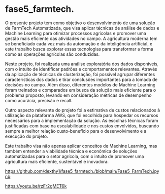 # fase5_farmtech.

O presente projeto tem como objetivo o desenvolvimento de uma solução de FarmTech Automatizada, que visa aplicar técnicas de análise de dados e Machine Learning para otimizar processos agrícolas e promover uma gestão mais eficiente das atividades no campo. A agricultura moderna tem se beneficiado cada vez mais da automação e da inteligência artificial, e este trabalho busca explorar essas tecnologias para transformar a forma como as operações agrícolas são conduzidas.

Neste projeto, foi realizada uma análise exploratória dos dados disponíveis, com o intuito de identificar padrões e comportamentos relevantes. Através da aplicação de técnicas de clusterização, foi possível agrupar diferentes características dos dados e tirar conclusões importantes para a tomada de decisões no campo. Além disso, diferentes modelos de Machine Learning foram treinados e comparados em busca da solução mais eficiente para o problema proposto, levando em consideração métricas de desempenho como acurácia, precisão e recall.

Outro aspecto relevante do projeto foi a estimativa de custos relacionados à utilização da plataforma AWS, que foi escolhida para hospedar os recursos necessários para a implementação da solução. As escolhas técnicas foram justificadas com base na escalabilidade e nos custos envolvidos, buscando sempre a melhor relação custo-benefício para o desenvolvimento e a execução do projeto.

Este trabalho visa não apenas aplicar conceitos de Machine Learning, mas também entender a viabilidade técnica e econômica de soluções automatizadas para o setor agrícola, com o intuito de promover uma agricultura mais eficiente, sustentável e inovadora.

https://github.com/dexthy1/fase5_farmtech./blob/main/Fase5_FarmTech.ipynb

https://youtu.be/rzFr2gMET6k
